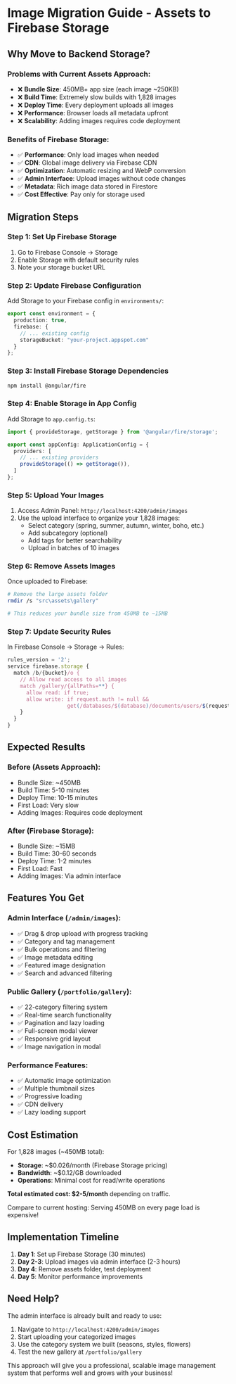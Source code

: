 # Image Migration Guide - Assets to Firebase Storage

## Why Move to Backend Storage?

### Problems with Current Assets Approach:
- ❌ **Bundle Size**: 450MB+ app size (each image ~250KB)
- ❌ **Build Time**: Extremely slow builds with 1,828 images
- ❌ **Deploy Time**: Every deployment uploads all images
- ❌ **Performance**: Browser loads all metadata upfront
- ❌ **Scalability**: Adding images requires code deployment

### Benefits of Firebase Storage:
- ✅ **Performance**: Only load images when needed
- ✅ **CDN**: Global image delivery via Firebase CDN
- ✅ **Optimization**: Automatic resizing and WebP conversion
- ✅ **Admin Interface**: Upload images without code changes
- ✅ **Metadata**: Rich image data stored in Firestore
- ✅ **Cost Effective**: Pay only for storage used

## Migration Steps

### Step 1: Set Up Firebase Storage
1. Go to Firebase Console → Storage
2. Enable Storage with default security rules
3. Note your storage bucket URL

### Step 2: Update Firebase Configuration
Add Storage to your Firebase config in `environments/`:

```typescript
export const environment = {
  production: true,
  firebase: {
    // ... existing config
    storageBucket: "your-project.appspot.com"
  }
};
```

### Step 3: Install Firebase Storage Dependencies
```bash
npm install @angular/fire
```

### Step 4: Enable Storage in App Config
Add Storage to `app.config.ts`:

```typescript
import { provideStorage, getStorage } from '@angular/fire/storage';

export const appConfig: ApplicationConfig = {
  providers: [
    // ... existing providers
    provideStorage(() => getStorage()),
  ]
};
```

### Step 5: Upload Your Images
1. Access Admin Panel: `http://localhost:4200/admin/images`
2. Use the upload interface to organize your 1,828 images:
   - Select category (spring, summer, autumn, winter, boho, etc.)
   - Add subcategory (optional)
   - Add tags for better searchability
   - Upload in batches of 10 images

### Step 6: Remove Assets Images
Once uploaded to Firebase:
```bash
# Remove the large assets folder
rmdir /s "src\assets\gallery"

# This reduces your bundle size from 450MB to ~15MB
```

### Step 7: Update Security Rules
In Firebase Console → Storage → Rules:

```javascript
rules_version = '2';
service firebase.storage {
  match /b/{bucket}/o {
    // Allow read access to all images
    match /gallery/{allPaths=**} {
      allow read: if true;
      allow write: if request.auth != null && 
                   get(/databases/$(database)/documents/users/$(request.auth.uid)).data.role == 'admin';
    }
  }
}
```

## Expected Results

### Before (Assets Approach):
- Bundle Size: ~450MB
- Build Time: 5-10 minutes
- Deploy Time: 10-15 minutes
- First Load: Very slow
- Adding Images: Requires code deployment

### After (Firebase Storage):
- Bundle Size: ~15MB
- Build Time: 30-60 seconds  
- Deploy Time: 1-2 minutes
- First Load: Fast
- Adding Images: Via admin interface

## Features You Get

### Admin Interface (`/admin/images`):
- ✅ Drag & drop upload with progress tracking
- ✅ Category and tag management
- ✅ Bulk operations and filtering
- ✅ Image metadata editing
- ✅ Featured image designation
- ✅ Search and advanced filtering

### Public Gallery (`/portfolio/gallery`):
- ✅ 22-category filtering system
- ✅ Real-time search functionality  
- ✅ Pagination and lazy loading
- ✅ Full-screen modal viewer
- ✅ Responsive grid layout
- ✅ Image navigation in modal

### Performance Features:
- ✅ Automatic image optimization
- ✅ Multiple thumbnail sizes
- ✅ Progressive loading
- ✅ CDN delivery
- ✅ Lazy loading support

## Cost Estimation

For 1,828 images (~450MB total):
- **Storage**: ~$0.026/month (Firebase Storage pricing)
- **Bandwidth**: ~$0.12/GB downloaded
- **Operations**: Minimal cost for read/write operations

**Total estimated cost: $2-5/month** depending on traffic.

Compare to current hosting: Serving 450MB on every page load is expensive!

## Implementation Timeline

1. **Day 1**: Set up Firebase Storage (30 minutes)
2. **Day 2-3**: Upload images via admin interface (2-3 hours)
3. **Day 4**: Remove assets folder, test deployment
4. **Day 5**: Monitor performance improvements

## Need Help?

The admin interface is already built and ready to use:
1. Navigate to `http://localhost:4200/admin/images`
2. Start uploading your categorized images
3. Use the category system we built (seasons, styles, flowers)
4. Test the new gallery at `/portfolio/gallery`

This approach will give you a professional, scalable image management system that performs well and grows with your business!